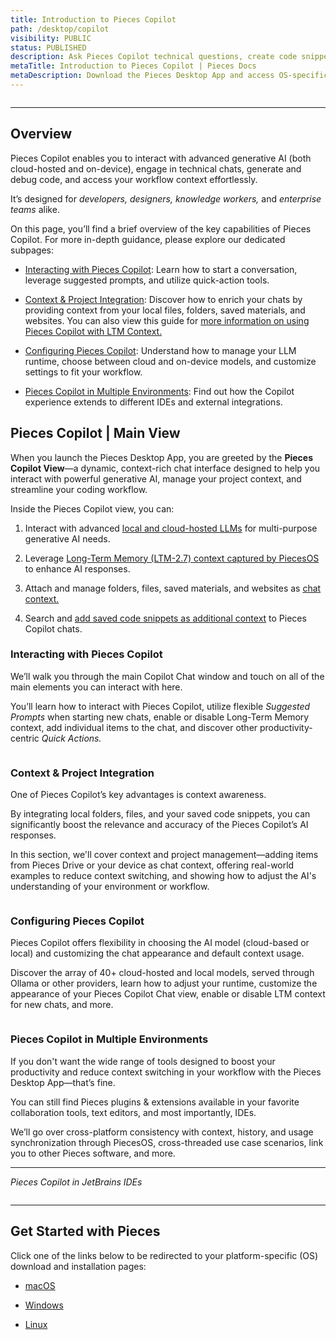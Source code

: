 ```yaml
---
title: Introduction to Pieces Copilot
path: /desktop/copilot
visibility: PUBLIC
status: PUBLISHED
description: Ask Pieces Copilot technical questions, create code snippets, get help with debugging, and receive insights—all in a chat format you know.
metaTitle: Introduction to Pieces Copilot | Pieces Docs
metaDescription: Download the Pieces Desktop App and access OS-specific installation guides for Windows, macOS, and Linux to get started quickly
---
```


<Image src="https://storage.googleapis.com/hashnode_product_documentation_assets/desktop_app_assets/pfd_docs_figmas/pieces_copilot.png" alt="" align="center" fullwidth="true" />

***

## Overview

Pieces Copilot enables you to interact with advanced generative AI (both cloud-hosted and on-device), engage in technical chats, generate and debug code, and access your workflow context effortlessly.

It’s designed for *developers, designers, knowledge workers,* and *enterprise teams* alike.

On this page, you’ll find a brief overview of the key capabilities of Pieces Copilot. For more in-depth guidance, please explore our dedicated subpages:

* [Interacting with Pieces Copilot](/products/desktop/copilot/interaction): Learn how to start a conversation, leverage suggested prompts, and utilize quick-action tools.

- [Context & Project Integration](/products/desktop/copilot/integration): Discover how to enrich your chats by providing context from your local files, folders, saved materials, and websites. You can also view this guide for [more information on using Pieces Copilot with LTM Context.](/products/quick-guides/copilot-with-context)

* [Configuring Pieces Copilot](/products/desktop/copilot/configuration): Understand how to manage your LLM runtime, choose between cloud and on-device models, and customize settings to fit your workflow.

- [Pieces Copilot in Multiple Environments](/products/desktop/copilot/multiple-environments): Find out how the Copilot experience extends to different IDEs and external integrations.

## Pieces Copilot | Main View

When you launch the Pieces Desktop App, you are greeted by the **Pieces Copilot View**—a dynamic, context-rich chat interface designed to help you interact with powerful generative AI, manage your project context, and streamline your coding workflow.

Inside the Pieces Copilot view, you can:

1. Interact with advanced [local and cloud-hosted LLMs](/products/desktop/copilot/interaction) for multi-purpose generative AI needs.

2. Leverage [Long-Term Memory (LTM-2.7) context captured by PiecesOS](/products/desktop/copilot/integration) to enhance AI responses.

3. Attach and manage folders, files, saved materials, and websites as [chat context.](/products/desktop/copilot/integration#adding-folders)

4. Search and [add saved code snippets as additional context](/products/desktop/copilot/integration#enriching-chats-with-saved-materials) to Pieces Copilot chats.

### Interacting with Pieces Copilot

We’ll walk you through the main Copilot Chat window and touch on all of the main elements you can interact with here.

You’ll learn how to interact with Pieces Copilot, utilize flexible *Suggested Prompts* when starting new chats, enable or disable Long-Term Memory context, add individual items to the chat, and discover other productivity-centric *Quick Actions.*

<Image src="https://storage.googleapis.com/hashnode_product_documentation_assets/desktop_app_assets/desktop_app_MAIN/new_media/Pieces%20Copilot/Interacting/gif_of_running_through_all_options.gif" alt="" align="center" fullwidth="true" />

### Context & Project Integration

One of Pieces Copilot’s key advantages is context awareness.

By integrating local folders, files, and your saved code snippets, you can significantly boost the relevance and accuracy of the Pieces Copilot’s AI responses.

In this section, we'll cover context and project management—adding items from Pieces Drive or your device as chat context, offering real-world examples to reduce context switching, and showing how to adjust the AI's understanding of your environment or workflow.

<Image src="https://storage.googleapis.com/hashnode_product_documentation_assets/desktop_app_assets/desktop_app_MAIN/new_media/Pieces%20Copilot/Interacting/adding_folder_to_copilot_chat.png" alt="" align="center" fullwidth="true" />

### Configuring Pieces Copilot

Pieces Copilot offers flexibility in choosing the AI model (cloud-based or local) and customizing the chat appearance and default context usage.

Discover the array of 40+ cloud-hosted and local models, served through Ollama or other providers, learn how to adjust your runtime, customize the appearance of your Pieces Copilot Chat view, enable or disable LTM context for new chats, and more.

<Image src="https://storage.googleapis.com/hashnode_product_documentation_assets/desktop_app_assets/desktop_app_MAIN/new_media/switching_llms_and_chatting.gif" alt="" align="center" fullwidth="true" />

### Pieces Copilot in Multiple Environments

If you don't want the wide range of tools designed to boost your productivity and reduce context switching in your workflow with the Pieces Desktop App—that’s fine.

You can still find Pieces plugins & extensions available in your favorite collaboration tools, text editors, and most importantly, IDEs.

We’ll go over cross-platform consistency with context, history, and usage synchronization through PiecesOS, cross-threaded use case scenarios, link you to other Pieces software, and more.

***

*Pieces Copilot in JetBrains IDEs*

<Image src="https://storage.googleapis.com/hashnode_product_documentation_assets/desktop_app_assets/pieces_copilot/pieces_copilot_MAIN/pieces_copilot_in_multiple_environments_parent_page.png" alt="" align="center" fullwidth="true" />

***

## Get Started with Pieces

Click one of the links below to be redirected to your platform-specific (OS) download and installation pages:

* [macOS](/products/meet-pieces/macos-installation-guide)

* [Windows](/products/meet-pieces/windows-installation-guide)

* [Linux](/products/meet-pieces/linux-installation-guide)
